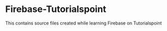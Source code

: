 # Firebase-Tutorialspoint
This contains source files created while learning Firebase on Tutorialspoint
